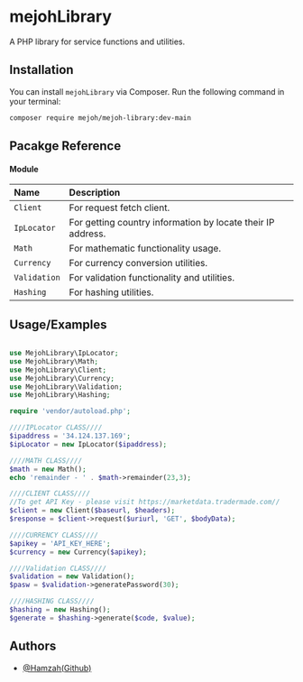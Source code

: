 # mejohLibrary

A PHP library for service functions and utilities.

## Installation

You can install `mejohLibrary` via Composer. Run the following command in your terminal:

```bash
composer require mejoh/mejoh-library:dev-main
```

## Pacakge Reference
#### Module


|   Name    | Description                |
| :-------- | :------------------------- |
| `Client` | For request fetch client.   |
| `IpLocator` | For getting country information by locate their IP address.   |
| `Math` | For mathematic functionality usage.  |
| `Currency` | For currency conversion utilities.  |
| `Validation` | For validation functionality and utilities.  |
| `Hashing` | For hashing utilities.  |


## Usage/Examples

```php

use MejohLibrary\IpLocator;
use MejohLibrary\Math;
use MejohLibrary\Client;
use MejohLibrary\Currency;
use MejohLibrary\Validation;
use MejohLibrary\Hashing;

require 'vendor/autoload.php';

////IPLocator CLASS////
$ipaddress = '34.124.137.169';
$ipLocator = new IpLocator($ipaddress);

////MATH CLASS////
$math = new Math();
echo 'remainder - ' . $math->remainder(23,3);

////CLIENT CLASS////
//To get API Key - please visit https://marketdata.tradermade.com//
$client = new Client($baseurl, $headers);
$response = $client->request($uriurl, 'GET', $bodyData);

////CURRENCY CLASS////
$apikey = 'API_KEY_HERE';
$currency = new Currency($apikey);

////Validation CLASS////
$validation = new Validation();
$pasw = $validation->generatePassword(30);

////HASHING CLASS////
$hashing = new Hashing();
$generate = $hashing->generate($code, $value);
```

## Authors

- [@Hamzah(Github)](https://github.com/hamzah014)